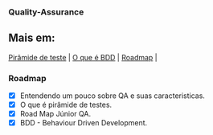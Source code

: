 ###  Quality-Assurance

##  Mais em: 
[Pirâmide de teste](https://devporai.com.br/piramide-de-testes/#:~:text=A%20pir%C3%A2mide%20de%20testes%20%C3%A9,ser%20implementados%20em%20cada%20n%C3%ADvel.)  | 
[O que é BDD](https://www.youtube.com/watch?v=HH-m46ldctw)  |
[Roadmap](https://medium.com/slalom-build/quality-engineer-learning-roadmap-fddfcb77409e)  |

### Roadmap

- [x] Entendendo um pouco sobre QA e suas caracteristicas.
- [x] O que é pirâmide de testes.
- [x] Road Map Júnior QA.
- [x] BDD - Behaviour Driven Development. 